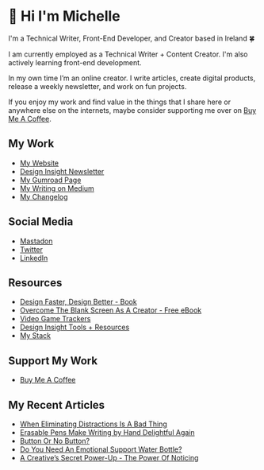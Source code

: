 # 👋 Hi I'm Michelle

<!-- <div id="badges">
  <a href="https://twitter.com/heymichellemac">
    <img src="https://img.shields.io/badge/Twitter-blue?style=for-the-badge&logo=twitter&logoColor=white" alt="Twitter Badge"/>
  </a>
  <a href="https://heymichellemac.medium.com/membership">
    <img src="https://img.shields.io/badge/Medium-blue?style=for-the-badge&logo=medium&logoColor=white" alt="Medium Badge"/>
  </a>
  <a href="https://www.linkedin.com/company/heymichellemac/">
    <img src="https://img.shields.io/badge/LinkedIn-blue?style=for-the-badge&logo=linkedin&logoColor=white" alt="LinkedIn Badge"/>
  </a>
  <a href="https://www.buymeacoffee.com/heymichellemac">
    <img src="https://img.shields.io/badge/Buymeacoffee-blue?style=for-the-badge&logo=buymeacoffee&logoColor=white" alt="Buy Me A Coffee Badge"/>
  </a>

</div> -->

I'm a Technical Writer, Front-End Developer, and Creator based in Ireland 🍀

I am currently employed as a Technical Writer + Content Creator. I'm also actively learning front-end development.

In my own time I’m an online creator. I write articles, create digital products, release a weekly newsletter, and work on fun projects.

If you enjoy my work and find value in the things that I share here or anywhere else on the internets, maybe consider supporting me over on [Buy Me A Coffee](https://www.buymeacoffee.com/heymichellemac).

## My Work
- [My Website](https://heymichellemac.com/)
- [Design Insight Newsletter](https://designinsight.substack.com/)
- [My Gumroad Page](https://gumroad.com/heymichellemac)
- [My Writing on Medium](https://heymichellemac.medium.com/membership)
- [My Changelog](https://changelog.heymichellemac.com/)

## Social Media
- [Mastadon](https://pkm.social/@heymichellemac)
- [Twitter](https://twitter.com/heymichellemac)
- [LinkedIn](https://www.linkedin.com/company/heymichellemac/)

## Resources
- [Design Faster, Design Better - Book](https://designfaster.netlify.app/)
- [Overcome The Blank Screen As A Creator - Free eBook](https://gum.co/blank-screen)
- [Video Game Trackers](https://heymichellemac.com/video-game-trackers)
- [Design Insight Tools + Resources](https://heymichellemac.com/design-insight-tools)
- [My Stack](https://www.heymichellemac.com/stack)

## Support My Work
- [Buy Me A Coffee](https://www.buymeacoffee.com/heymichellemac)


## My Recent Articles

<!-- BLOG-POST-LIST:START -->
- [When Eliminating Distractions Is A Bad Thing](https://heymichellemac.com/eliminating-distractions)
- [Erasable Pens Make Writing by Hand Delightful Again](https://heymichellemac.com/erasable-pens)
- [Button Or No Button?](https://heymichellemac.com/buttons-in-cars)
- [Do You Need An Emotional Support Water Bottle?](https://heymichellemac.com/water-bottle)
- [A Creative’s Secret Power-Up - The Power Of Noticing](https://heymichellemac.com/notice-world-around)
<!-- BLOG-POST-LIST:END -->

